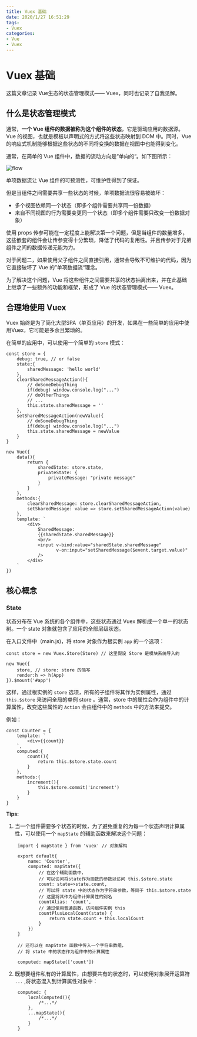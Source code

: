 ```yaml
---
title: Vuex 基础
date: 2020/1/27 16:51:29
tags:
- Vuex
categories:
- Vue
- Vuex
---
```

# **Vuex 基础**

这篇文章记录 Vue生态的状态管理模式—— Vuex，同时也记录了自我见解。  

## **什么是状态管理模式**  

通常，**一个 Vue 组件的数据被称为这个组件的状态**，它是驱动应用的数据源。Vue 的视图，也就是模板以声明式的方式将这些状态映射到 DOM 中。同时，Vue 的响应式机制能够根据这些状态的不同将变换的数据在视图中也能得到变化。  

通常，在简单的 Vue 组件中，数据的流动方向是“单向的“。如下图所示：  

![flow](/yukino-blog/images/flow.png)  

单项数据流让 Vue 组件的可预测性，可维护性得到了保证。  

但是当组件之间需要共享一些状态的时候，单项数据流很容易被破坏：  

- 多个视图依赖同一个状态（即多个组件需要共享同一份数据）
- 来自不同视图的行为需要变更同一个状态（即多个组件需要只改变一份数据对象）  

使用 props 传参可能在一定程度上能解决第一个问题，但是当组件的数量增多，这些嵌套的组件会让传参变得十分繁琐，降低了代码的复用性。并且传参对于兄弟组件之间的数据传递无能为力。  

对于问题二，如果使用父子组件之间直接引用，通常会导致不可维护的代码，因为它直接破坏了 Vue 的”单项数据流“理念。  

为了解决这个问题，Vue 将这些组件之间需要共享的状态抽离出来，并在此基础上继承了一些额外的功能和框架，形成了 Vue 的状态管理模式—— Vuex。  

## **合理地使用 Vuex**  

Vuex 始终是为了简化大型SPA（单页应用）的开发，如果在一些简单的应用中使用Vuex，它可能是多余且繁琐的。  

在简单的应用中，可以使用一个简单的 `store` 模式：  

    const store = {
        debug: true, // or false
        state:{
            sharedMessage: 'hello world'
        },
        clearSharedMessageAction(){
            // doSomeDebugThing
            if(debug) window.console.log("...")
            // doOtherThings
            // ...
            this.state.sharedMessage = ''
        },
        setSharedMessageAction(newValue){
            // doSomeDebugThing
            if(debug) window.console.log("...")
            this.state.sharedMessage = newValue
        }
    }

    new Vue({
        data(){
            return {
                sharedState: store.state,
                privateState: {
                    privateMessage: "private message"
                }
            }
        },
        methods:{
            clearSharedMessage: store.clearSharedMessageAction,
            setSharedMessage: value => store.setSharedMessageAction(value)
        },
        template: `
            <div>
                SharedMessage:
                {{sharedState.sharedMessage}}
                <br/>
                <input v-bind:value="sharedState.sharedMessage"
                       v-on:input="setSharedMessage($event.target.value)"
                />
            </div>
        `
    })

## **核心概念**  

### **State**

状态分布在 Vue 系统的各个组件中，这些状态通过 Vuex 解析成一个单一的状态树。一个 state 对象就包含了应用的全部层级状态。 

在入口文件中（main.js)，将 store 对象作为根实例 `app` 的一个选项：  

    const store = new Vuex.Store(Store) // 这里假设 Store 是模块系统导入的  

    new Vue({
        store, // store: store 的简写
        render:h => h(App)
    }).$mount('#app')  

这样，通过根实例的 `store` 选项，所有的子组件将其作为实例属性，通过 `this.$store` 来访问全局的单例 store 。通常，store 中的属性会作为组件中的计算属性，改变这些属性的 `Action` 会由组件中的 `methods` 中的方法来提交。

例如：  

    const Counter = {
        template: `
            <div>{{count}}
        `,
        computed:{
            count(){
                return this.$store.state.count
            }
        },
        methods:{
            increment(){
                this.$store.commit('increment')
            }
        }
    }

**Tips:**  

1. 当一个组件需要多个状态的时候，为了避免重复的为每一个状态声明计算属性，可以使用一个 `mapState` 的辅助函数来解决这个问题：  

        import { mapState } from 'vuex' // 对象解构

        export default{
            name: 'Counter',
            computed: mapState({
                // 在这个辅助函数中，
                // 可以访问将state作为函数的参数以访问 this.$store.state
                count: state=>state.count,
                // 可以将 state 中的状态作为字符串参数，等同于 this.$store.state
                // 这里将其作为组件计算属性的别名
                countAlias: 'count',
                // 通过使用普通函数，访问组件实例 this
                countPlusLocalCount(state) {
                    return state.count + this.localCount
                }
            })
        }  

        // 还可以在 mapState 函数中传入一个字符串数组，
        // 将 state 中的状态作为组件中的计算属性

        computed: mapState(['count'])

2. 既想要组件私有的计算属性，由想要共有的状态时，可以使用对象展开运算符 `...` ,将状态混入到计算属性对象中：  

        computed: {
            localComputed(){
                /*...*/
            },
            ...mapState(){
                /*...*/
            }
        }
    


